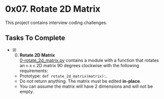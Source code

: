 # 0x07. Rotate 2D Matrix

This project contains interview coding challenges.

## Tasks To Complete

+ [x] 0. **Rotate 2D Matrix**<br/>[0-rotate_2d_matrix.py](0-rotate_2d_matrix.py) contains a module with a function that rotates an `n` x `n` 2D matrix 90 degrees clockwise with the following requirements:
  + Prototype: `def rotate_2d_matrix(matrix):`.
  + Do not return anything. The matrix must be edited **in-place**.
  + You can assume the matrix will have 2 dimensions and will not be empty.